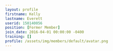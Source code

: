 ```yaml
---
layout: profile
firstname: Kelly
lastname: Everett
userid: 150140056
position: [Former Member]
join_date: 2016-04-01 00:00:00 -0400
training: []
profile: /assets/img/members/default/avatar.png
---
```

